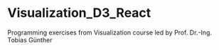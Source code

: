 # Visualization_D3_React
Programming exercises from Visualization course led by Prof. Dr.-Ing. Tobias Günther
